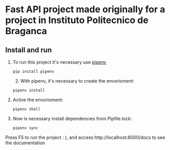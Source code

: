 # Fast API project made originally for a project in Instituto Politecnico de Braganca

## Install and run
1. To run this project it's necessary use [pipenv](https://pipenv.pypa.io/en/latest/)

    ```
    pip install pipenv
    ```
    
    2. With pipenv, it's necessary to create the envorioment:

    ```
    pipenv install
    ```

3. Active the envorioment:
    ```
    pipenv shell
    ```

4. Now is necessary install dependencies from Pipfile.lock:
    ```
    pipenv sync
    ```

Press F5 to run the project : ), and access http://localhost:8000/docs to see the documentation
